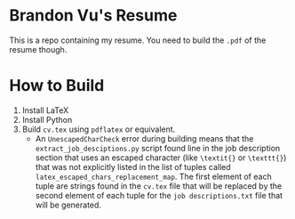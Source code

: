 # Brandon Vu's Resume

This is a repo containing my resume. You need to build the `.pdf` of the resume though.

# How to Build
1. Install LaTeX
2. Install Python
3. Build `cv.tex` using `pdflatex` or equivalent.
    - An `UnescapedCharCheck` error during building means that the `extract_job_desciptions.py` script found line in the job description section that uses an escaped character (like `\textit{}` or `\texttt{}`) that was not explicitly listed in the list of tuples called `latex_escaped_chars_replacement_map`. The first element of each tuple are strings found in the `cv.tex` file that will be replaced by the second element of each tuple for the `job descriptions.txt` file that will be generated.